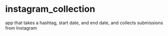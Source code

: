 # instagram_collection
app that takes a hashtag, start date, and end date, and collects submissions from Instagram
